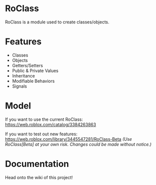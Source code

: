 # RoClass
RoClass is a module used to create classes/objects.

# Features
* Classes
* Objects
* Getters/Setters
* Public & Private Values
* Inheritance
* Modifiable Behaviors
* Signals

# Model
If you want to use the current RoClass:
https://web.roblox.com/catalog/3384263863

If you want to test out new features:
https://web.roblox.com/library/3445547281/RoClass-Beta
*(Use RoClass[Beta] at your own risk. Changes could be made without notice.)*

# Documentation
Head onto the wiki of this project!
